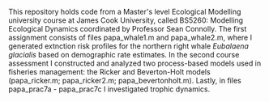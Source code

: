 This repository holds code from a Master's level Ecological Modelling university course at James Cook University, called BS5260: Modelling Ecological Dynamics coordinated by Professor Sean Connolly. The first assignment consists of files papa_whale1.m and papa_whale2.m, where I generated extnction risk profiles for the northern right whale *Eubalaena glacialis* based on demographic rate estimates. In the second course assessment I constructed and analyzed two process-based models used in fisheries management: the Ricker and Beverton-Holt models (papa_ricker.m; papa_ricker2.m; papa_bevertonholt.m). Lastly, in files papa_prac7a - papa_prac7c I investigated trophic dynamics.
